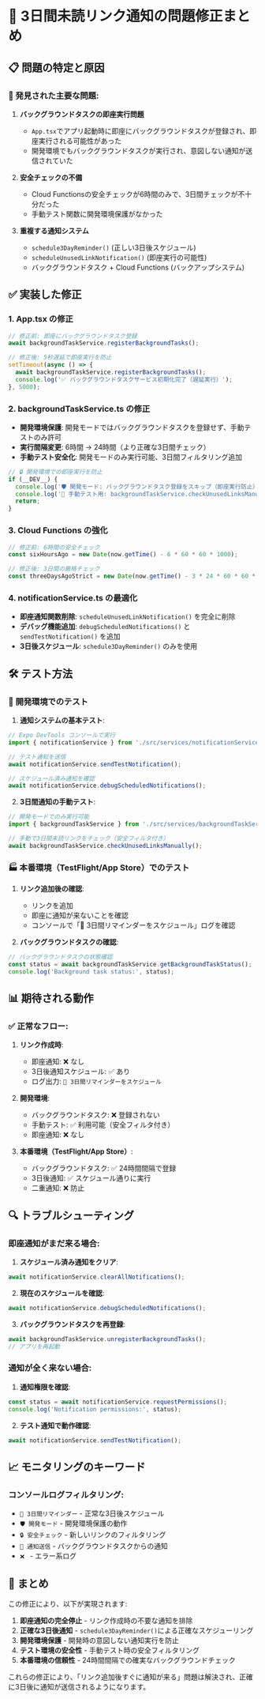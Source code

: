 # 🔧 3日間未読リンク通知の問題修正まとめ

## 📋 問題の特定と原因

### 🚨 発見された主要な問題:

1. **バックグラウンドタスクの即座実行問題**
   - `App.tsx`でアプリ起動時に即座にバックグラウンドタスクが登録され、即座実行される可能性があった
   - 開発環境でもバックグラウンドタスクが実行され、意図しない通知が送信されていた

2. **安全チェックの不備**
   - Cloud Functionsの安全チェックが6時間のみで、3日間チェックが不十分だった
   - 手動テスト関数に開発環境保護がなかった

3. **重複する通知システム**
   - `schedule3DayReminder()` (正しい3日後スケジュール)
   - `scheduleUnusedLinkNotification()` (即座実行の可能性)
   - バックグラウンドタスク + Cloud Functions (バックアップシステム)

## ✅ 実装した修正

### 1. **App.tsx の修正**
```typescript
// 修正前: 即座にバックグラウンドタスク登録
await backgroundTaskService.registerBackgroundTasks();

// 修正後: 5秒遅延で即座実行を防止
setTimeout(async () => {
  await backgroundTaskService.registerBackgroundTasks();
  console.log('✅ バックグラウンドタスクサービス初期化完了（遅延実行）');
}, 5000);
```

### 2. **backgroundTaskService.ts の修正**
- **開発環境保護**: 開発モードではバックグラウンドタスクを登録せず、手動テストのみ許可
- **実行間隔変更**: 6時間 → 24時間（より正確な3日間チェック）
- **手動テスト安全化**: 開発モードのみ実行可能、3日間フィルタリング追加

```typescript
// 🔒 開発環境での即座実行を防止
if (__DEV__) {
  console.log('🛡️ 開発モード: バックグラウンドタスク登録をスキップ（即座実行防止）');
  console.log('📝 手動テスト用: backgroundTaskService.checkUnusedLinksManually() を使用してください');
  return;
}
```

### 3. **Cloud Functions の強化**
```typescript
// 修正前: 6時間の安全チェック
const sixHoursAgo = new Date(now.getTime() - 6 * 60 * 60 * 1000);

// 修正後: 3日間の厳格チェック
const threeDaysAgoStrict = new Date(now.getTime() - 3 * 24 * 60 * 60 * 1000);
```

### 4. **notificationService.ts の最適化**
- **即座通知関数削除**: `scheduleUnusedLinkNotification()` を完全に削除
- **デバッグ機能追加**: `debugScheduledNotifications()` と `sendTestNotification()` を追加
- **3日後スケジュール**: `schedule3DayReminder()` のみを使用

## 🛠️ テスト方法

### 📱 **開発環境でのテスト**

1. **通知システムの基本テスト**:
```javascript
// Expo DevTools コンソールで実行
import { notificationService } from './src/services/notificationService';

// テスト通知を送信
await notificationService.sendTestNotification();

// スケジュール済み通知を確認
await notificationService.debugScheduledNotifications();
```

2. **3日間通知の手動テスト**:
```javascript
// 開発モードでのみ実行可能
import { backgroundTaskService } from './src/services/backgroundTaskService';

// 手動で3日間未読リンクをチェック（安全フィルタ付き）
await backgroundTaskService.checkUnusedLinksManually();
```

### 🏭 **本番環境（TestFlight/App Store）でのテスト**

1. **リンク追加後の確認**:
   - リンクを追加
   - 即座に通知が来ないことを確認
   - コンソールで「📅 3日間リマインダーをスケジュール」ログを確認

2. **バックグラウンドタスクの確認**:
```javascript
// バックグラウンドタスクの状態確認
const status = await backgroundTaskService.getBackgroundTaskStatus();
console.log('Background task status:', status);
```

## 📊 期待される動作

### ✅ **正常なフロー**:

1. **リンク作成時**:
   - 即座通知: ❌ なし
   - 3日後通知スケジュール: ✅ あり
   - ログ出力: `📅 3日間リマインダーをスケジュール`

2. **開発環境**:
   - バックグラウンドタスク: ❌ 登録されない
   - 手動テスト: ✅ 利用可能（安全フィルタ付き）
   - 即座通知: ❌ なし

3. **本番環境（TestFlight/App Store）**:
   - バックグラウンドタスク: ✅ 24時間間隔で登録
   - 3日後通知: ✅ スケジュール通りに実行
   - 二重通知: ❌ 防止

## 🔍 トラブルシューティング

### **即座通知がまだ来る場合**:

1. **スケジュール済み通知をクリア**:
```javascript
await notificationService.clearAllNotifications();
```

2. **現在のスケジュールを確認**:
```javascript
await notificationService.debugScheduledNotifications();
```

3. **バックグラウンドタスクを再登録**:
```javascript
await backgroundTaskService.unregisterBackgroundTasks();
// アプリを再起動
```

### **通知が全く来ない場合**:

1. **通知権限を確認**:
```javascript
const status = await notificationService.requestPermissions();
console.log('Notification permissions:', status);
```

2. **テスト通知で動作確認**:
```javascript
await notificationService.sendTestNotification();
```

## 📈 モニタリングのキーワード

### **コンソールログフィルタリング**:
- `📅 3日間リマインダー` - 正常な3日後スケジュール
- `🛡️ 開発モード` - 開発環境保護の動作
- `🔒 安全チェック` - 新しいリンクのフィルタリング
- `📱 通知送信` - バックグラウンドタスクからの通知
- `❌ ` - エラー系ログ

## 🎯 まとめ

この修正により、以下が実現されます:

1. **即座通知の完全停止** - リンク作成時の不要な通知を排除
2. **正確な3日後通知** - `schedule3DayReminder()`による正確なスケジューリング
3. **開発環境保護** - 開発時の意図しない通知実行を防止
4. **テスト環境の安全性** - 手動テスト時の安全フィルタリング
5. **本番環境の信頼性** - 24時間間隔での確実なバックグラウンドチェック

これらの修正により、「リンク追加後すぐに通知が来る」問題は解決され、正確に3日後に通知が送信されるようになります。